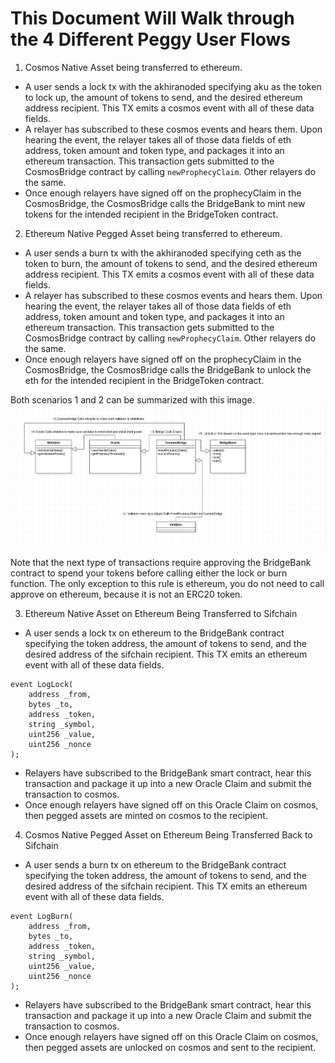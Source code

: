 # This Document Will Walk through the 4 Different Peggy User Flows

1. Cosmos Native Asset being transferred to ethereum.
- A user sends a lock tx with the akhiranoded specifying aku as the token to lock up, the amount of tokens to send, and the desired ethereum address recipient. This TX emits a cosmos event with all of these data fields.
- A relayer has subscribed to these cosmos events and hears them. Upon hearing the event, the relayer takes all of those data fields of eth address, token amount and token type, and packages it into an ethereum transaction. This transaction gets submitted to the CosmosBridge contract by calling ```newProphecyClaim```. Other relayers do the same.
- Once enough relayers have signed off on the prophecyClaim in the CosmosBridge, the CosmosBridge calls the BridgeBank to mint new tokens for the intended recipient in the BridgeToken contract.


2. Ethereum Native Pegged Asset being transferred to ethereum.
- A user sends a burn tx with the akhiranoded specifying ceth as the token to burn, the amount of tokens to send, and the desired ethereum address recipient. This TX emits a cosmos event with all of these data fields.
- A relayer has subscribed to these cosmos events and hears them. Upon hearing the event, the relayer takes all of those data fields of eth address, token amount and token type, and packages it into an ethereum transaction. This transaction gets submitted to the CosmosBridge contract by calling ```newProphecyClaim```. Other relayers do the same.
- Once enough relayers have signed off on the prophecyClaim in the CosmosBridge, the CosmosBridge calls the BridgeBank to unlock the eth for the intended recipient in the BridgeToken contract.

Both scenarios 1 and 2 can be summarized with this image.
![image info](images/peggy-flow.png)



Note that the next type of transactions require approving the BridgeBank contract to spend your tokens before calling either the lock or burn function. The only exception to this rule is ethereum, you do not need to call approve on ethereum, because it is not an ERC20 token.


3. Ethereum Native Asset on Ethereum Being Transferred to Sifchain
- A user sends a lock tx on ethereum to the BridgeBank contract specifying the token address, the amount of tokens to send, and the desired address of the sifchain recipient. This TX emits an ethereum event with all of these data fields.

```
event LogLock(
    address _from,
    bytes _to,
    address _token,
    string _symbol,
    uint256 _value,
    uint256 _nonce
);
```
- Relayers have subscribed to the BridgeBank smart contract, hear this transaction and package it up into a new Oracle Claim and submit the transaction to cosmos.
- Once enough relayers have signed off on this Oracle Claim on cosmos, then pegged assets are minted on cosmos to the recipient.


4. Cosmos Native Pegged Asset on Ethereum Being Transferred Back to Sifchain
- A user sends a burn tx on ethereum to the BridgeBank contract specifying the token address, the amount of tokens to send, and the desired address of the sifchain recipient. This TX emits an ethereum event with all of these data fields.
```
event LogBurn(
    address _from,
    bytes _to,
    address _token,
    string _symbol,
    uint256 _value,
    uint256 _nonce
);
```
- Relayers have subscribed to the BridgeBank smart contract, hear this transaction and package it up into a new Oracle Claim and submit the transaction to cosmos.
- Once enough relayers have signed off on this Oracle Claim on cosmos, then pegged assets are unlocked on cosmos and sent to the recipient.
